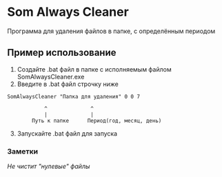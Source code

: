 # Som Always Cleaner

Программа для удаления файлов в папке, с определённым периодом

## Пример использование

1. Создайте .bat файл в папке с исполняемым файлом SomAlwaysCleaner.exe
2. Введите в .bat файл строчку ниже

```batch
SomAlwaysCleaner "Папка для удаления" 0 0 7
```
				^              ^
				|              |
			Путь к папке      Период(год, месяц, день)

3. Запускайте .bat файл для запуска

### Заметки

*Не чистит "нулевые" файлы*
